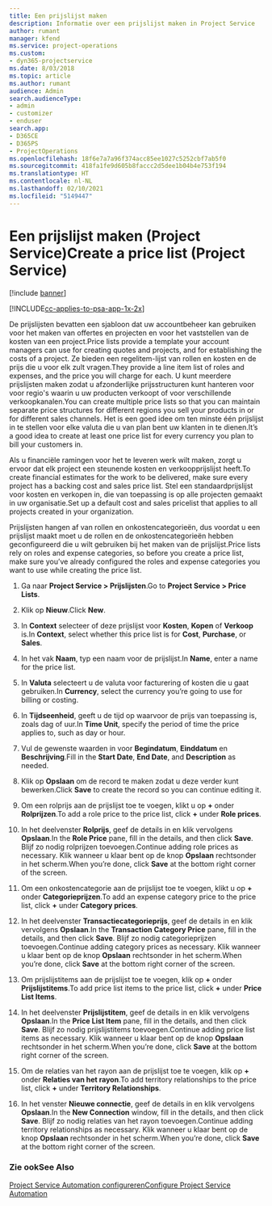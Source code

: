 ```yaml
---
title: Een prijslijst maken
description: Informatie over een prijslijst maken in Project Service
author: rumant
manager: kfend
ms.service: project-operations
ms.custom:
- dyn365-projectservice
ms.date: 8/03/2018
ms.topic: article
ms.author: rumant
audience: Admin
search.audienceType:
- admin
- customizer
- enduser
search.app:
- D365CE
- D365PS
- ProjectOperations
ms.openlocfilehash: 18f6e7a7a96f374acc85ee1027c5252cbf7ab5f0
ms.sourcegitcommit: 418fa1fe9d605b8faccc2d5dee1b04b4e753f194
ms.translationtype: HT
ms.contentlocale: nl-NL
ms.lasthandoff: 02/10/2021
ms.locfileid: "5149447"
---
```

# <a name="create-a-price-list-project-service"></a><span data-ttu-id="6779b-103">Een prijslijst maken (Project Service)</span><span class="sxs-lookup"><span data-stu-id="6779b-103">Create a price list (Project Service)</span></span>

[!include [banner](../includes/psa-now-project-operations.md)]

[!INCLUDE[cc-applies-to-psa-app-1x-2x](../includes/cc-applies-to-psa-app-1x-2x.md)]

<span data-ttu-id="6779b-104">De prijslijsten bevatten een sjabloon dat uw accountbeheer kan gebruiken voor het maken van offertes en projecten en voor het vaststellen van de kosten van een project.</span><span class="sxs-lookup"><span data-stu-id="6779b-104">Price lists provide a template your account managers can use for creating quotes and projects, and for establishing the costs of a project.</span></span> <span data-ttu-id="6779b-105">Ze bieden een regelitem-lijst van rollen en kosten en de prijs die u voor elk zult vragen.</span><span class="sxs-lookup"><span data-stu-id="6779b-105">They provide a line item list of roles and expenses, and the price you will charge for each.</span></span> <span data-ttu-id="6779b-106">U kunt meerdere prijslijsten maken zodat u afzonderlijke prijsstructuren kunt hanteren voor voor regio's waarin u uw producten verkoopt of voor verschillende verkoopkanalen.</span><span class="sxs-lookup"><span data-stu-id="6779b-106">You can create multiple price lists so that you can maintain separate price structures for different regions you sell your products in or for different sales channels.</span></span> <span data-ttu-id="6779b-107">Het is een goed idee om ten minste één prijslijst in te stellen voor elke valuta die u van plan bent uw klanten in te dienen.</span><span class="sxs-lookup"><span data-stu-id="6779b-107">It’s a good idea to create at least one price list for every currency you plan to bill your customers in.</span></span>  
  
<span data-ttu-id="6779b-108">Als u financiële ramingen voor het te leveren werk wilt maken, zorgt u ervoor dat elk project een steunende kosten en verkoopprijslijst heeft.</span><span class="sxs-lookup"><span data-stu-id="6779b-108">To create financial estimates for the work to be delivered, make sure every project has a backing cost and sales price list.</span></span> <span data-ttu-id="6779b-109">Stel een standaardprijslijst voor kosten en verkopen in, die van toepassing is op alle projecten gemaakt in uw organisatie.</span><span class="sxs-lookup"><span data-stu-id="6779b-109">Set up a default cost and sales pricelist that applies to all projects created in your organization.</span></span>  
  
<span data-ttu-id="6779b-110">Prijslijsten hangen af van rollen en onkostencategorieën, dus voordat u een prijslijst maakt moet u de rollen en de onkostencategorieën hebben geconfigureerd die u wilt gebruiken bij het maken van de prijslijst.</span><span class="sxs-lookup"><span data-stu-id="6779b-110">Price lists rely on roles and expense categories, so before you create a price list, make sure you’ve already configured the roles and expense categories you want to use while creating the price list.</span></span>  
  
1.  <span data-ttu-id="6779b-111">Ga naar **Project Service > Prijslijsten**.</span><span class="sxs-lookup"><span data-stu-id="6779b-111">Go to **Project Service > Price Lists**.</span></span>  
  
2.  <span data-ttu-id="6779b-112">Klik op **Nieuw**.</span><span class="sxs-lookup"><span data-stu-id="6779b-112">Click **New**.</span></span>  
  
3.  <span data-ttu-id="6779b-113">In **Context** selecteer of deze prijslijst voor **Kosten**, **Kopen** of **Verkoop** is.</span><span class="sxs-lookup"><span data-stu-id="6779b-113">In **Context**, select whether this price list is for **Cost**, **Purchase**, or **Sales**.</span></span>  
  
4.  <span data-ttu-id="6779b-114">In het vak **Naam**, typ een naam voor de prijslijst.</span><span class="sxs-lookup"><span data-stu-id="6779b-114">In **Name**, enter a name for the price list.</span></span>  
  
5.  <span data-ttu-id="6779b-115">In **Valuta** selecteert u de valuta voor facturering of kosten die u gaat gebruiken.</span><span class="sxs-lookup"><span data-stu-id="6779b-115">In **Currency**, select the currency you’re going to use for billing or costing.</span></span>  
  
6.  <span data-ttu-id="6779b-116">In **Tijdseenheid**, geeft u de tijd op waarvoor de prijs van toepassing is, zoals dag of uur.</span><span class="sxs-lookup"><span data-stu-id="6779b-116">In **Time Unit**, specify the period of time the price applies to, such as day or hour.</span></span>  
  
7.  <span data-ttu-id="6779b-117">Vul de gewenste waarden in voor **Begindatum**, **Einddatum** en **Beschrijving**.</span><span class="sxs-lookup"><span data-stu-id="6779b-117">Fill in the **Start Date**, **End Date**, and **Description** as needed.</span></span>  
  
8.  <span data-ttu-id="6779b-118">Klik op **Opslaan** om de record te maken zodat u deze verder kunt bewerken.</span><span class="sxs-lookup"><span data-stu-id="6779b-118">Click **Save** to create the record so you can continue editing it.</span></span>  
  
9. <span data-ttu-id="6779b-119">Om een rolprijs aan de prijslijst toe te voegen, klikt u op **+** onder **Rolprijzen**.</span><span class="sxs-lookup"><span data-stu-id="6779b-119">To add a role price to the price list, click **+** under **Role prices**.</span></span>  
  
10. <span data-ttu-id="6779b-120">In het deelvenster **Rolprijs**, geef de details in en klik vervolgens **Opslaan**.</span><span class="sxs-lookup"><span data-stu-id="6779b-120">In the **Role Price** pane, fill in the details, and then click **Save**.</span></span> <span data-ttu-id="6779b-121">Blijf zo nodig rolprijzen toevoegen.</span><span class="sxs-lookup"><span data-stu-id="6779b-121">Continue adding role prices as necessary.</span></span> <span data-ttu-id="6779b-122">Klik wanneer u klaar bent op de knop **Opslaan** rechtsonder in het scherm.</span><span class="sxs-lookup"><span data-stu-id="6779b-122">When you’re done, click **Save** at the bottom right corner of the screen.</span></span>  
  
11. <span data-ttu-id="6779b-123">Om een onkostencategorie aan de prijslijst toe te voegen, klikt u op **+** onder **Categorieprijzen**.</span><span class="sxs-lookup"><span data-stu-id="6779b-123">To add an expense category price to the price list, click **+** under **Category prices**.</span></span>  
  
12. <span data-ttu-id="6779b-124">In het deelvenster **Transactiecategorieprijs**, geef de details in en klik vervolgens **Opslaan**.</span><span class="sxs-lookup"><span data-stu-id="6779b-124">In the **Transaction Category Price** pane, fill in the details, and then click **Save**.</span></span> <span data-ttu-id="6779b-125">Blijf zo nodig categorieprijzen toevoegen.</span><span class="sxs-lookup"><span data-stu-id="6779b-125">Continue adding category prices as necessary.</span></span> <span data-ttu-id="6779b-126">Klik wanneer u klaar bent op de knop **Opslaan** rechtsonder in het scherm.</span><span class="sxs-lookup"><span data-stu-id="6779b-126">When you’re done, click **Save** at the bottom right corner of the screen.</span></span>  
  
13. <span data-ttu-id="6779b-127">Om prijslijstitems aan de prijslijst toe te voegen, klik op **+** onder **Prijslijstitems**.</span><span class="sxs-lookup"><span data-stu-id="6779b-127">To add price list items to the price list, click **+** under **Price List Items**.</span></span>  
  
14. <span data-ttu-id="6779b-128">In het deelvenster **Prijslijstitem**, geef de details in en klik vervolgens **Opslaan**.</span><span class="sxs-lookup"><span data-stu-id="6779b-128">In the **Price List Item** pane, fill in the details, and then click **Save**.</span></span> <span data-ttu-id="6779b-129">Blijf zo nodig prijslijstitems toevoegen.</span><span class="sxs-lookup"><span data-stu-id="6779b-129">Continue adding price list items as necessary.</span></span> <span data-ttu-id="6779b-130">Klik wanneer u klaar bent op de knop **Opslaan** rechtsonder in het scherm.</span><span class="sxs-lookup"><span data-stu-id="6779b-130">When you’re done, click **Save** at the bottom right corner of the screen.</span></span>  
  
15. <span data-ttu-id="6779b-131">Om de relaties van het rayon aan de prijslijst toe te voegen, klik op **+** onder **Relaties van het rayon**.</span><span class="sxs-lookup"><span data-stu-id="6779b-131">To add territory relationships to the price list, click **+** under **Territory Relationships**.</span></span>  
  
16. <span data-ttu-id="6779b-132">In het venster **Nieuwe connectie**, geef de details in en klik vervolgens **Opslaan**.</span><span class="sxs-lookup"><span data-stu-id="6779b-132">In the **New Connection** window, fill in the details, and then click **Save**.</span></span> <span data-ttu-id="6779b-133">Blijf zo nodig relaties van het rayon toevoegen.</span><span class="sxs-lookup"><span data-stu-id="6779b-133">Continue adding territory relationships as necessary.</span></span> <span data-ttu-id="6779b-134">Klik wanneer u klaar bent op de knop **Opslaan** rechtsonder in het scherm.</span><span class="sxs-lookup"><span data-stu-id="6779b-134">When you’re done, click **Save** at the bottom right corner of the screen.</span></span>  
  
### <a name="see-also"></a><span data-ttu-id="6779b-135">Zie ook</span><span class="sxs-lookup"><span data-stu-id="6779b-135">See Also</span></span>  
 [<span data-ttu-id="6779b-136">Project Service Automation configureren</span><span class="sxs-lookup"><span data-stu-id="6779b-136">Configure Project Service Automation</span></span>](../psa/configure.md)
